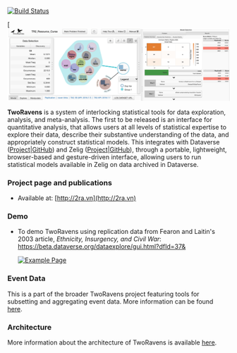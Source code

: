 [![Build Status](https://travis-ci.org/TwoRavens/TwoRavens.svg?branch=master)](https://travis-ci.org/TwoRavens/TwoRavens)

[![Two Ravens](site/static/teaser.png)

**TwoRavens** is a system of interlocking statistical tools for data exploration, analysis, and meta-analysis.  The first to be released is an interface for quantitative analysis, that allows users at all levels of statistical expertise to explore their data, describe their substantive understanding of the data, and appropriately construct statistical models. This integrates with Dataverse ([Project](http://dataverse.org)|[GitHub](https://github.com/IQSS/dataverse)) and Zelig ([Project](http://zeligproject.org)|[GitHub](https://github.com/IQSS/Zelig)), through a portable, lightweight, browser-based and gesture-driven interface, allowing users to run statistical models available in Zelig on data archived in Dataverse.

### Project page and publications 
 - Available at: [http://2ra.vn](http://2ra.vn)
 
### Demo

 - To demo TwoRavens using replication data from Fearon and Laitin's 2003 article, *Ethnicity, Insurgency, and Civil War*:
https://beta.dataverse.org/dataexplore/gui.html?dfId=37&



   [![Example Page](assets/images/example2Rpage.png)](https://beta.dataverse.org/dataexplore/gui.html?dfId=37&)

### Event Data
This is a part of the broader TwoRavens project featuring tools for subsetting and aggregating event data. More information can be found [here](doc_out/eventdata_docs_out/index.html).

### Architecture
More information about the architecture of TwoRavens is available [here](doc_out/arch_docs_out/index.html).

